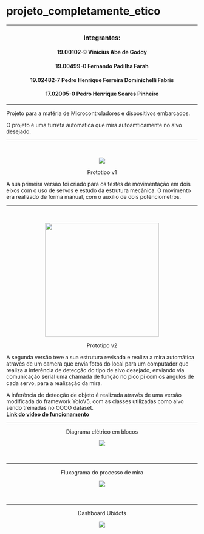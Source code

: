 <h1>projeto_completamente_etico</h1>

<hr>
<h3 align="center">Integrantes:</h3>

<h4 align="center">19.00102-9 Vinicius Abe de Godoy </h4>
<h4 align="center">19.00499-0 Fernando Padilha Farah </h4>
<h4 align="center">19.02482-7 Pedro Henrique Ferreira Dominichelli Fabris</h4>
<h4 align="center">17.02005-0 Pedro Henrique Soares Pinheiro</h4>

<hr>

Projeto para a matéria de Microcontroladores e dispositivos embarcados.

O projeto é uma turreta automatica que mira autoamticamente no alvo desejado.

<hr><br>
<p align="center"><img src="https://media0.giphy.com/media/2EsTvCgsu7f8elN6Vw/giphy.gif?cid=790b761184322891491c7c6e40043d4a1727378b0ed920b8&rid=giphy.gif&ct=g" align="center"></p>
<p align="center">Prototipo v1</p>

A sua primeira versão foi criado para os testes de movimentação em dois eixos com o uso de servos e estudo da estrutura mecânica.
O movimento era realizado de forma manual, com o auxilio de dois potênciometros.



<hr><br>
<p align="center"><img width = 300 src="https://i.imgur.com/nA68DKk.jpg" align="center"></p>
<p align="center">Prototipo v2</p>

A segunda versão teve a sua estrutura revisada e realiza a mira automática através de um camera que envia fotos do local para 
um computador que realiza a inferência de detecção do tipo de alvo desejado, enviando via comunicação serial uma chamada de função
no pico pi com os angulos de cada servo, para a realização da mira.

A inferência de detecção de objeto é realizada através de uma versão modificada do framework YoloV5, com as classes utilizadas como
alvo sendo treinadas no COCO dataset.
<br>
<a href="https://youtu.be/z4mhUnOfTGA"> <b>Link do video de funcionamento</b></a>
<hr>
<p align="center"> Diagrama elétrico em blocos</p>
<p align="center"><img src="https://i.imgur.com/ngjK5ji.jpg" align="center"></p>
<br>
<hr>
<p align="center"> Fluxograma do processo de mira</p>
<p align="center"><img src="https://i.imgur.com/i3mpWe8.jpg" align="center"></p>
<br>
<hr>
<p align="center"> Dashboard Ubidots</p>
<p align="center"><img src="https://i.imgur.com/TsqAHya.jpg" align="center"></p>

